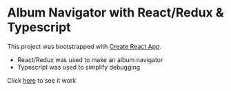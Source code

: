 # Album Navigator with React/Redux & Typescript

This project was bootstrapped with [Create React App](https://github.com/facebookincubator/create-react-app).

- React/Redux was used to make an album navigator
- Typescript was used to simplify debugging

Click [here](https://brockwei.github.io/album-navigator) to see it work